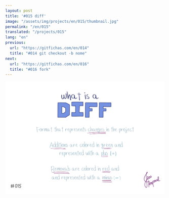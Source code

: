 ```yaml
---
layout: post
title: '#015 diff'
image: "/assets/img/projects/en/015/thumbnail.jpg"
permalink: "/en/015"
translated: "/projects/015"
lang: "en"
previous:
  url: "https://gitfichas.com/en/014"
  title: "#014 git checkout -b nome"
next:
  url: "https://gitfichas.com/en/016"
  title: "#016 fork"
---
```


<img alt="What is diff? Format that shows changes in the project, additions are represented by + and removals are represented by -" src="/assets/img/projects/en/015/full.jpg">